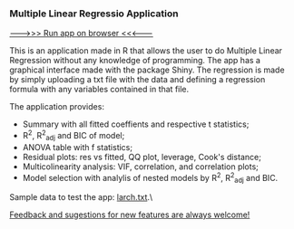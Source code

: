 ### Multiple Linear Regressio Application

<a href="https://mcreduardo.shinyapps.io/linearregression/" target="_blank">--->>> Run app on browser <<<---</a>

This is an application made in R that allows the user to do Multiple Linear Regression without any knowledge of programming. The app has a graphical interface made with the package Shiny. The regression is made by simply uploading a txt file with the data and defining a regression formula with any variables contained in that file. 

The application provides: 

* Summary with all fitted coeffients and respective t statistics;
* R<sup>2</sup>, R<sup>2</sup><sub>adj</sub> and BIC of model;
* ANOVA table with f statistics;
* Residual plots: res vs fitted, QQ plot, leverage, Cook's distance;
* Multicolinearity analysis: VIF, correlation, and correlation plots;
* Model selection with analylis of nested models by R<sup>2</sup>, R<sup>2</sup><sub>adj</sub> and BIC.

Sample data to test the app: <a href="https://mcreduardo.github.io/larch.txt" download>larch.txt</a>.\\

[Feedback and sugestions for new features are always welcome!](https://mcreduardo.github.io/contact/)
